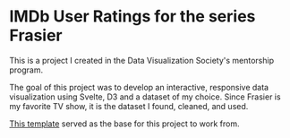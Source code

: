 # IMDb User Ratings for the series Frasier

This is a project I created in the Data Visualization Society's mentorship program.

The goal of this project was to develop an interactive, responsive data visualization using Svelte, D3 and a dataset of my choice. Since Frasier is my favorite TV show, it is the dataset I found, cleaned, and used.

[This template](https://github.com/allanwheeler/svelte-visualization-template) served as the base for this project to work from. 

